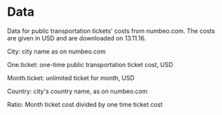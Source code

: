 # Data
Data for public transportation tickets' costs from numbeo.com.
The costs are given in USD and are downloaded on 13.11.16.



City: city name as on numbeo.com

One.ticket: one-time public transportation ticket cost, USD

Month.ticket: unlimited ticket for month, USD

Country: city's country name, as on numbeo.com

Ratio: Month ticket cost divided by one time ticket cost

